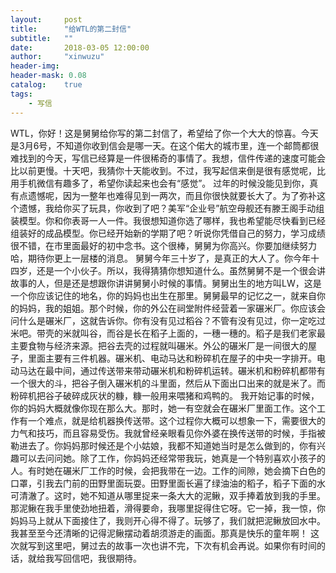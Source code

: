 ```yaml
---
layout:     post
title:      "给WTL的第二封信"
subtitle:   ""
date:       2018-03-05 12:00:00
author:     "xinwuzu"
header-img: 
header-mask: 0.08	
catalog:    true
tags:
    - 写信
---
```


WTL，你好！这是舅舅给你写的第二封信了，希望给了你一个大大的惊喜。今天是3月6号，不知道你收到信会是哪一天。在这个偌大的城市里，连一个邮筒都很难找到的今天，写信已经算是一件很稀奇的事情了。我想，信件传递的速度可能会比以前更慢。十天吧，我猜你十天能收到。不过，我写起信来倒是很有感觉呢，比用手机微信有趣多了，希望你读起来也会有“感觉”。
过年的时候没能见到你，真有点遗憾呢，因为一整年也难得见到一两次，而且你很快就要长大了。为了弥补这个遗憾，我给你买了玩具，你收到了吧？美军“企业号”航空母舰还有滕王阁手动组装模型。你和你表哥一人一件。我很想知道你选了哪样，我也希望能尽快看到已经组装好的成品模型。你已经开始新的学期了吧？听说你凭借自己的努力，学习成绩很不错，在市里面最好的初中念书。这个很棒，舅舅为你高兴。你要加继续努力哈，期待你更上一层楼的消息。
舅舅今年三十岁了，是真正的大人了。你今年十四岁，还是一个小伙子。所以，我得猜猜你想知道什么。虽然舅舅不是一个很会讲故事的人，但是还是想跟你讲讲舅舅小时候的事情。舅舅出生的地方叫LW，这是一个你应该记住的地名，你的妈妈也出生在那里。舅舅最早的记忆之一，就来自你的妈妈，我的姐姐。那个时候，你的外公在祠堂附件经营着一家碾米厂。你应该会问什么是碾米厂，这就告诉你。你有没有见过稻谷？不管有没有见过，你一定吃过米吧。带壳的米就叫谷，而谷是长在稻子上面的，一穗一穗的。稻子是我们老家最主要食物与经济来源。把谷去壳的过程就叫碾米。外公的碾米厂是一间很大的屋子，里面主要有三件机器。碾米机、电动马达和粉碎机在屋子的中央一字排开。电动马达在最中间，通过传送带来带动碾米机和粉碎机运转。碾米机和粉碎机都带有一个很大的斗，把谷子倒入碾米机的斗里面，然后从下面出口出来的就是米了。而粉碎机把谷子破碎成灰状的糠，糠一般用来喂猪和鸡鸭的。
我开始记事的时候，你的妈妈大概就像你现在那么大。那时，她一有空就会在碾米厂里面工作。这个工作有一个难点，就是给机器换传送带。这个过程你大概可以想象一下，需要很大的力气和技巧，而且容易受伤。我就曾经亲眼看见你外婆在换传送带的时候，手指被勒进去了。你妈妈那时候还是个小姑娘，我都不知道她当时是怎么做到的，你有兴趣可以去问问她。除了工作，你妈妈还经常带我玩，她真是一个特别喜欢小孩子的人。有时她在碾米厂工作的时候，会把我带在一边。工作的间隙，她会摘下白色的口罩，引我去门前的田野里面玩耍。田野里面长遍了绿油油的稻子，稻子下面的水可清澈了。这时，她不知道从哪里捉来一条大大的泥鳅，双手捧着放到我的手里。那泥鳅在我手里使劲地扭着，滑得要命，我哪里捉得住它呀。它一掉，我一惊，你妈妈马上就从下面接住了，我则开心得不得了。玩够了，我们就把泥鳅放回水中。我甚至至今还清晰的记得泥鳅摆动着胡须游走的画面。那真是快乐的童年啊！
这次就写到这里吧，舅过去的故事一次也讲不完，下次有机会再说。如果你有时间的话，就给我写回信吧，我很期待。
